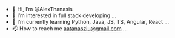 - 👋 Hi, I’m @AlexThanasis
- 👀 I’m interested in full stack developing ...
- 🌱 I’m currently learning Python, Java, JS, TS, Angular, React ...
- 📫 How to reach me aatanasziu@gmail.com ...

<!---
AlexThanasis/AlexThanasis is a ✨ special ✨ repository because its `README.md` (this file) appears on your GitHub profile.
You can click the Preview link to take a look at your changes.
--->
